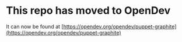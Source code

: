 # This repo has moved to OpenDev

It can now be found at [https://opendev.org/opendev/puppet-graphite](https://opendev.org/opendev/puppet-graphite)
